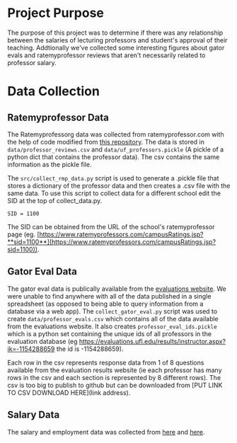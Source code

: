 # Project Purpose
The purpose of this project was to determine if there was any relationship between the salaries of lecturing professors and student's approval of their teaching. Addtionally we've collected some interesting figures about gator evals and ratemyprofessor reviews that aren't necessarily related to professor salary.

# Data Collection
## Ratemyprofessor Data
The Ratemyprofessorg data was collected from ratemyprofessor.com with the help of code modified from [this repository](https://github.com/tisuela/ratemyprof-api). The data is stored in `data/professor_reviews.csv` and `data/uf_professors.pickle` (A pickle of a python dict that contains the professor data). The csv contains the same information as the pickle file.

The `src/collect_rmp_data.py` script is used to generate a .pickle file that stores a dictionary of the professor data and then creates a .csv file with the same data. To use this script to collect data for a different school edit the SID at the top of collect_data.py.

`SID = 1100`

The SID can be obtained from the URL of the school's ratemyprofessor page (eg. [https://www.ratemyprofessors.com/campusRatings.jsp?**sid=1100**](https://www.ratemyprofessors.com/campusRatings.jsp?sid=1100)).

## Gator Eval Data
The gator eval data is publically available from the [evaluations website](https://evaluations.ufl.edu/results/). We were unable to find anywhere with all of the data published in a single spreadsheet (as opposed to being able to query information from a database via a web app). The `collect_gator_eval.py` script was used to create `data/professor_evals.csv` which contains all of the data available from the evaluations website. It also creates `professor_eval_ids.pickle` which is a python set containing the unique ids of all professors in the evaluation database (eg https://evaluations.ufl.edu/results/instructor.aspx?ik=-1154288659 the id is -1154288659). 

Each row in the csv represents response data from 1 of 8 questions available from the evaluation results website (ie each professor has many rows in the csv and each section is represented by 8 different rows). The csv is too big to publish to github but can be downloaded from [PUT LINK TO CSV DOWNLOAD HERE](link address).

## Salary Data
The salary and employment data was collected from [here](https://prod.flbog.net:4445/pls/apex/f?p=140:1) and [here](https://www.floridahasarighttoknow.myflorida.com/search_state_payroll).
